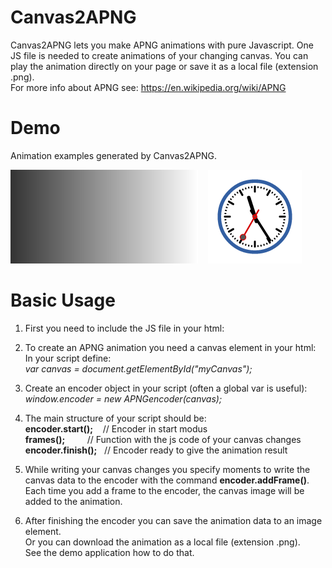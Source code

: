 # Canvas2APNG

Canvas2APNG lets you make APNG animations with pure Javascript.
One JS file is needed to create animations of your changing canvas.
You can play the animation directly on your page or save it as a local
file (extension .png).  <br/>
For more info about APNG see: https://en.wikipedia.org/wiki/APNG

# Demo
Animation examples generated by Canvas2APNG.

![Basic animation.](Demo/demo_animation_basics.png)&nbsp;&nbsp;&nbsp;&nbsp;![Clock animation.](Demo/demo_animation_clock.png)

# Basic Usage

1. First you need to include the JS file in your html: <br/>
      *<script type="text/javascript" src="canvas2apng.js">  </script>*

2. To create an APNG animation you need a canvas element in your html: <br/>
      *<canvas id="myCanvas" >  </canvas>*
   In your script define: <br/>
      *var canvas = document.getElementById("myCanvas");*

3. Create an encoder object in your script (often a global var is useful): <br/>
      *window.encoder = new APNGencoder(canvas);*

4. The main structure of your script should be: <br/>
      **encoder.start();**&nbsp;&nbsp;&nbsp;&nbsp;// Encoder in start modus  
      **frames();**&nbsp;&nbsp;&nbsp;&nbsp;&nbsp;&nbsp;&nbsp;&nbsp;&nbsp;// Function with the js code of your canvas changes  
      **encoder.finish();**&nbsp;&nbsp;&nbsp;// Encoder ready to give the animation result  

5. While writing your canvas changes you specify moments to write the canvas data to the encoder 
   with the command **encoder.addFrame()**.  <br/>
   Each time you add a frame to the encoder, the canvas image will be added to the animation.

6. After finishing the encoder you can save the animation data to an image element.  <br/>
   Or you can download the animation as a local file (extension .png).  <br/>
   See the demo application how to do that.


